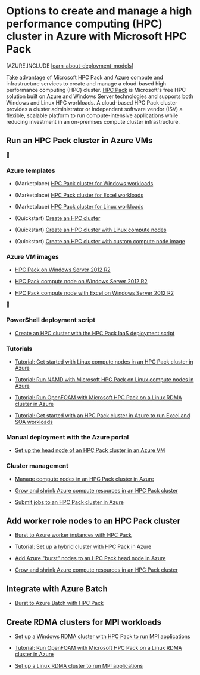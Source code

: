 <properties
 pageTitle="HPC Pack cluster options in the cloud | Azure"
 description="Learn about options with Microsoft HPC Pack to create and manage a high performance computing (HPC) cluster in the Azure cloud."
 services="virtual-machines,cloud-services,batch"
 documentationCenter=""
 authors="dlepow"
 manager="timlt"
 editor=""
 tags="azure-resource-manager,azure-service-management,hpc-pack"/>
<tags
	ms.service="virtual-machines"
	ms.date="02/04/2016"
	wacn.date=""/>

# Options to create and manage a high performance computing (HPC) cluster in Azure with Microsoft HPC Pack

[AZURE.INCLUDE [learn-about-deployment-models](../includes/learn-about-deployment-models-both-include.md)]


Take advantage of Microsoft HPC Pack and Azure compute and infrastructure services to create and manage a cloud-based high performance computing (HPC) cluster. [HPC Pack](https://technet.microsoft.com/zh-cn/library/jj899572.aspx) is Microsoft's free HPC solution built on Azure and Windows Server technologies and supports both Windows and Linux HPC workloads. A cloud-based HPC Pack cluster provides a cluster administrator or independent software vendor (ISV) a flexible, scalable platform to run compute-intensive applications while reducing investment in an on-premises compute cluster infrastructure.


## Run an HPC Pack cluster in Azure VMs


### Azure templates

* (Marketplace) [HPC Pack cluster for Windows workloads](https://azure.microsoft.com/marketplace/partners/microsofthpc/newclusterwindowscn/)

* (Marketplace) [HPC Pack cluster for Excel workloads](https://azure.microsoft.com/marketplace/partners/microsofthpc/newclusterexcelcn/)

* (Marketplace) [HPC Pack cluster for Linux workloads](https://azure.microsoft.com/marketplace/partners/microsofthpc/newclusterlinuxcn/)

* (Quickstart) [Create an HPC cluster](https://azure.microsoft.com/documentation/templates/create-hpc-cluster/)

* (Quickstart) [Create an HPC cluster with Linux compute nodes](https://azure.microsoft.com/documentation/templates/create-hpc-cluster-linux-cn/)

* (Quickstart) [Create an HPC cluster with custom compute node image](https://azure.microsoft.com/documentation/templates/create-hpc-cluster-custom-image/)

### Azure VM images

* [HPC Pack on Windows Server 2012 R2](https://azure.microsoft.com/marketplace/partners/microsoft/hpcpack2012r2onwindowsserver2012r2/)

* [HPC Pack compute node on Windows Server 2012 R2](https://azure.microsoft.com/marketplace/partners/microsoft/hpcpack2012r2computenodeonwindowsserver2012r2/)

* [HPC Pack compute node with Excel on Windows Server 2012 R2](https://azure.microsoft.com/marketplace/partners/microsoft/hpcpack2012r2computenodewithexcelonwindowsserver2012r2/)




### PowerShell deployment script

* [Create an HPC cluster with the HPC Pack IaaS deployment script](/documentation/articles/virtual-machines-hpcpack-cluster-powershell-script)

### Tutorials

* [Tutorial: Get started with Linux compute nodes in an HPC Pack cluster in Azure](/documentation/articles/virtual-machines-linux-cluster-hpcpack)

* [Tutorial: Run NAMD with Microsoft HPC Pack on Linux compute nodes in Azure](/documentation/articles/virtual-machines-linux-cluster-hpcpack-namd)

* [Tutorial: Run OpenFOAM with Microsoft HPC Pack on a Linux RDMA cluster in Azure](/documentation/articles/virtual-machines-linux-cluster-hpcpack-openfoam)

* [Tutorial: Get started with an HPC Pack cluster in Azure to run Excel and SOA workloads](/documentation/articles/virtual-machines-excel-cluster-hpcpack)



### Manual deployment with the Azure portal

* [Set up the head node of an HPC Pack cluster in an Azure VM](/documentation/articles/virtual-machines-hpcpack-cluster-headnode)

### Cluster management

* [Manage compute nodes in an HPC Pack cluster in Azure](/documentation/articles/virtual-machines-hpcpack-cluster-node-manage)


* [Grow and shrink Azure compute resources in an HPC Pack cluster](/documentation/articles/virtual-machines-hpcpack-cluster-node-autogrowshrink)

* [Submit jobs to an HPC Pack cluster in Azure](/documentation/articles/virtual-machines-hpcpack-cluster-submit-jobs)


## Add worker role nodes to an HPC Pack cluster


* [Burst to Azure worker instances with HPC Pack](https://technet.microsoft.com/zh-cn/library/gg481749.aspx)

* [Tutorial: Set up a hybrid cluster with HPC Pack in Azure](/documentation/articles/cloud-services-setup-hybrid-hpcpack-cluster)

* [Add Azure "burst" nodes to an HPC Pack head node in Azure](/documentation/articles/virtual-machines-hpcpack-cluster-node-burst)

* [Grow and shrink Azure compute resources in an HPC Pack cluster](/documentation/articles/virtual-machines-hpcpack-cluster-node-autogrowshrink)

## Integrate with Azure Batch 

* [Burst to Azure Batch with HPC Pack](https://technet.microsoft.com/zh-cn/library/mt612877.aspx)

## Create RDMA clusters for MPI workloads

* [Set up a Windows RDMA cluster with HPC Pack to run MPI applications](/documentation/articles/virtual-machines-windows-hpcpack-cluster-rdma)

* [Tutorial: Run OpenFOAM with Microsoft HPC Pack on a Linux RDMA cluster in Azure](/documentation/articles/virtual-machines-linux-cluster-hpcpack-openfoam)

* [Set up a Linux RDMA cluster to run MPI applications](/documentation/articles/virtual-machines-linux-cluster-rdma)
